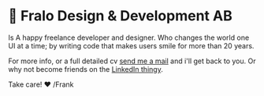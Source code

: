 # 👋 Fralo Design &amp; Development AB

Is A happy freelance developer and designer. Who changes the world one UI at a time; by writing code that makes users smile for more than 20 years.

For more info, or a full detailed cv [send me a mail](mailto:me@fralo.se?subject=Hi%2C+let%60s+be+freinds%21) and i'll get back to you. Or why not become friends on the [LinkedIn thingy](http://www.linkedin.com/in/franklood).

Take care! ❤️
/Frank
